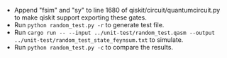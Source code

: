 + Append "fsim" and "sy" to line 1680 of qiskit/circuit/quantumcircuit.py to make qiskit support exporting these gates.
+ Run `python random_test.py -r` to generate test file.
+ Run `cargo run -- --input ../unit-test/random_test.qasm --output ../unit-test/random_test_state_feynsum.txt` to simulate.
+ Run `python random_test.py -c` to compare the results.
